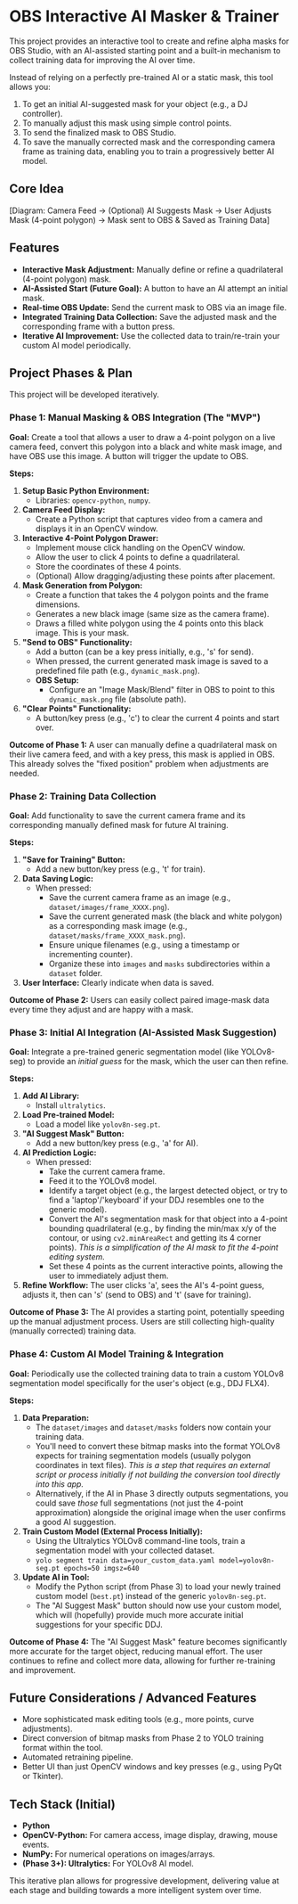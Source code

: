 # OBS Interactive AI Masker & Trainer

This project provides an interactive tool to create and refine alpha masks for OBS Studio, with an AI-assisted starting point and a built-in mechanism to collect training data for improving the AI over time.

Instead of relying on a perfectly pre-trained AI or a static mask, this tool allows you:
1.  To get an initial AI-suggested mask for your object (e.g., a DJ controller).
2.  To manually adjust this mask using simple control points.
3.  To send the finalized mask to OBS Studio.
4.  To save the manually corrected mask and the corresponding camera frame as training data, enabling you to train a progressively better AI model.

## Core Idea

[Diagram: Camera Feed -> (Optional) AI Suggests Mask -> User Adjusts Mask (4-point polygon) -> Mask sent to OBS & Saved as Training Data]

## Features

*   **Interactive Mask Adjustment:** Manually define or refine a quadrilateral (4-point polygon) mask.
*   **AI-Assisted Start (Future Goal):** A button to have an AI attempt an initial mask.
*   **Real-time OBS Update:** Send the current mask to OBS via an image file.
*   **Integrated Training Data Collection:** Save the adjusted mask and the corresponding frame with a button press.
*   **Iterative AI Improvement:** Use the collected data to train/re-train your custom AI model periodically.

## Project Phases & Plan

This project will be developed iteratively.

### Phase 1: Manual Masking & OBS Integration (The "MVP")

**Goal:** Create a tool that allows a user to draw a 4-point polygon on a live camera feed, convert this polygon into a black and white mask image, and have OBS use this image. A button will trigger the update to OBS.

**Steps:**

1.  **Setup Basic Python Environment:**
    *   Libraries: `opencv-python`, `numpy`.
2.  **Camera Feed Display:**
    *   Create a Python script that captures video from a camera and displays it in an OpenCV window.
3.  **Interactive 4-Point Polygon Drawer:**
    *   Implement mouse click handling on the OpenCV window.
    *   Allow the user to click 4 points to define a quadrilateral.
    *   Store the coordinates of these 4 points.
    *   (Optional) Allow dragging/adjusting these points after placement.
4.  **Mask Generation from Polygon:**
    *   Create a function that takes the 4 polygon points and the frame dimensions.
    *   Generates a new black image (same size as the camera frame).
    *   Draws a filled white polygon using the 4 points onto this black image. This is your mask.
5.  **"Send to OBS" Functionality:**
    *   Add a button (can be a key press initially, e.g., 's' for send).
    *   When pressed, the current generated mask image is saved to a predefined file path (e.g., `dynamic_mask.png`).
    *   **OBS Setup:**
        *   Configure an "Image Mask/Blend" filter in OBS to point to this `dynamic_mask.png` file (absolute path).
6.  **"Clear Points" Functionality:**
    *   A button/key press (e.g., 'c') to clear the current 4 points and start over.

**Outcome of Phase 1:** A user can manually define a quadrilateral mask on their live camera feed, and with a key press, this mask is applied in OBS. This already solves the "fixed position" problem when adjustments are needed.

### Phase 2: Training Data Collection

**Goal:** Add functionality to save the current camera frame and its corresponding manually defined mask for future AI training.

**Steps:**

1.  **"Save for Training" Button:**
    *   Add a new button/key press (e.g., 't' for train).
2.  **Data Saving Logic:**
    *   When pressed:
        *   Save the current camera frame as an image (e.g., `dataset/images/frame_XXXX.png`).
        *   Save the current generated mask (the black and white polygon) as a corresponding mask image (e.g., `dataset/masks/frame_XXXX_mask.png`).
        *   Ensure unique filenames (e.g., using a timestamp or incrementing counter).
        *   Organize these into `images` and `masks` subdirectories within a `dataset` folder.
3.  **User Interface:** Clearly indicate when data is saved.

**Outcome of Phase 2:** Users can easily collect paired image-mask data every time they adjust and are happy with a mask.

### Phase 3: Initial AI Integration (AI-Assisted Mask Suggestion)

**Goal:** Integrate a pre-trained generic segmentation model (like YOLOv8-seg) to provide an *initial guess* for the mask, which the user can then refine.

**Steps:**

1.  **Add AI Library:**
    *   Install `ultralytics`.
2.  **Load Pre-trained Model:**
    *   Load a model like `yolov8n-seg.pt`.
3.  **"AI Suggest Mask" Button:**
    *   Add a new button/key press (e.g., 'a' for AI).
4.  **AI Prediction Logic:**
    *   When pressed:
        *   Take the current camera frame.
        *   Feed it to the YOLOv8 model.
        *   Identify a target object (e.g., the largest detected object, or try to find a 'laptop'/'keyboard' if your DDJ resembles one to the generic model).
        *   Convert the AI's segmentation mask for that object into a 4-point bounding quadrilateral (e.g., by finding the min/max x/y of the contour, or using `cv2.minAreaRect` and getting its 4 corner points). *This is a simplification of the AI mask to fit the 4-point editing system.*
        *   Set these 4 points as the current interactive points, allowing the user to immediately adjust them.
5.  **Refine Workflow:** The user clicks 'a', sees the AI's 4-point guess, adjusts it, then can 's' (send to OBS) and 't' (save for training).

**Outcome of Phase 3:** The AI provides a starting point, potentially speeding up the manual adjustment process. Users are still collecting high-quality (manually corrected) training data.

### Phase 4: Custom AI Model Training & Integration

**Goal:** Periodically use the collected training data to train a custom YOLOv8 segmentation model specifically for the user's object (e.g., DDJ FLX4).

**Steps:**

1.  **Data Preparation:**
    *   The `dataset/images` and `dataset/masks` folders now contain your training data.
    *   You'll need to convert these bitmap masks into the format YOLOv8 expects for training segmentation models (usually polygon coordinates in text files). *This is a step that requires an external script or process initially if not building the conversion tool directly into this app.*
    *   Alternatively, if the AI in Phase 3 directly outputs segmentations, you could save *those* full segmentations (not just the 4-point approximation) alongside the original image when the user confirms a good AI suggestion.
2.  **Train Custom Model (External Process Initially):**
    *   Using the Ultralytics YOLOv8 command-line tools, train a segmentation model with your collected dataset.
    *   `yolo segment train data=your_custom_data.yaml model=yolov8n-seg.pt epochs=50 imgsz=640`
3.  **Update AI in Tool:**
    *   Modify the Python script (from Phase 3) to load your newly trained custom model (`best.pt`) instead of the generic `yolov8n-seg.pt`.
    *   The "AI Suggest Mask" button should now use your custom model, which will (hopefully) provide much more accurate initial suggestions for your specific DDJ.

**Outcome of Phase 4:** The "AI Suggest Mask" feature becomes significantly more accurate for the target object, reducing manual effort. The user continues to refine and collect more data, allowing for further re-training and improvement.

## Future Considerations / Advanced Features

*   More sophisticated mask editing tools (e.g., more points, curve adjustments).
*   Direct conversion of bitmap masks from Phase 2 to YOLO training format within the tool.
*   Automated retraining pipeline.
*   Better UI than just OpenCV windows and key presses (e.g., using PyQt or Tkinter).

## Tech Stack (Initial)

*   **Python**
*   **OpenCV-Python:** For camera access, image display, drawing, mouse events.
*   **NumPy:** For numerical operations on images/arrays.
*   **(Phase 3+): Ultralytics:** For YOLOv8 AI model.

This iterative plan allows for progressive development, delivering value at each stage and building towards a more intelligent system over time.